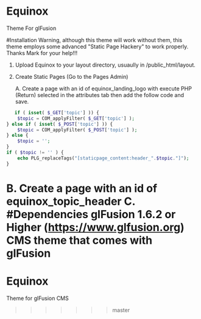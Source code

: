 # Equinox 
Theme For glFusion

#Installation
Warning, although this theme will work without them, this theme employs some advanced "Static Page Hackery" to work properly.
Thanks Mark for your help!!!

1. Upload Equinox to your layout directory, usuaully in /public_html/layout.

2. Create Static Pages (Go to the Pages Admin)

   A. Create a page with an id of equinox_landing_logo with execute PHP (Return) selected in the attributes tab then add the follow code and save. 
```php   
   if ( isset( $_GET['topic'] )) {
    $topic = COM_applyFilter( $_GET['topic'] );
} else if ( isset( $_POST['topic'] )) {
    $topic = COM_applyFilter( $_POST['topic'] );
} else {
    $topic = '';
}
if ( $topic != '' ) {
    echo PLG_replaceTags("[staticpage_content:header_".$topic."]");
}
```  

   B. Create a page with an id of equinox_topic_header
   C. 
#Dependencies
glFusion 1.6.2 or Higher (https://www.glfusion.org)
CMS theme that comes with glFusion
=======
# Equinox
Theme for glFusion CMS
>>>>>>> master

